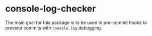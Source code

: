 # console-log-checker

The main goal for this package is to be used in pre-commit hooks to prevend commits with `console.log` debugging.
